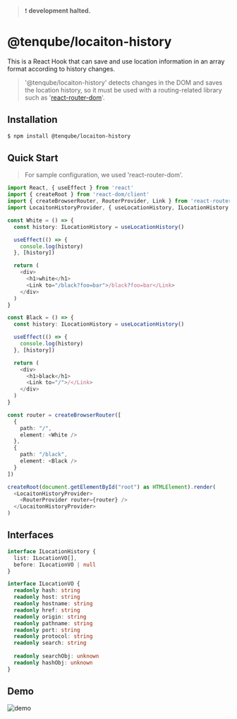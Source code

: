 >❗ __development halted.__

# @tenqube/locaiton-history
This is a React Hook that can save and use location information in an array format according to history changes.

> '@tenqube/locaiton-history' detects changes in the DOM and saves the location history, so it must be used with a routing-related library such as '[react-router-dom](https://github.com/remix-run/react-router)'.


## Installation
```sh
$ npm install @tenqube/locaiton-history
```

## Quick Start
> For sample configuration, we used 'react-router-dom'.
```ts
import React, { useEffect } from 'react'
import { createRoot } from 'react-dom/client'
import { createBrowserRouter, RouterProvider, Link } from 'react-router-dom'
import LocaitonHistoryProvider, { useLocationHistory, ILocationHistory } from '@tenqube/locaiton-history'

const White = () => {
  const history: ILocationHistory = useLocationHistory()

  useEffect(() => {
    console.log(history)
  }, [history])

  return (
    <div>
      <h1>white</h1>
      <Link to="/black?foo=bar">/black?foo=bar</Link>
    </div>
  )
}

const Black = () => {
  const history: ILocationHistory = useLocationHistory()

  useEffect(() => {
    console.log(history)
  }, [history])

  return (
    <div>
      <h1>black</h1>
      <Link to="/">/</Link>
    </div>
  )
}

const router = createBrowserRouter([
  {
    path: "/",
    element: <White />
  },
  {
    path: "/black",
    element: <Black />
  }
])

createRoot(document.getElementById("root") as HTMLElement).render(
  <LocaitonHistoryProvider>
    <RouterProvider router={router} />
  </LocaitonHistoryProvider>
)
```

## Interfaces
```ts
interface ILocationHistory {
  list: ILocationVO[],
  before: ILocationVO | null
}
```

```ts
interface ILocationVO {
  readonly hash: string
  readonly host: string
  readonly hostname: string
  readonly href: string
  readonly origin: string
  readonly pathname: string
  readonly port: string
  readonly protocol: string
  readonly search: string
  
  readonly searchObj: unknown
  readonly hashObj: unknown
}
```

## Demo
![demo](https://images.tenqube.com/labs/location-history-demo.png)